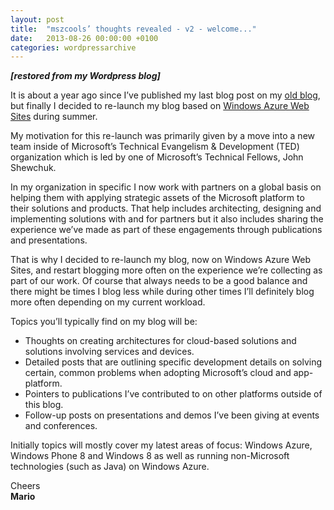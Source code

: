 ```yaml
---
layout: post
title:  "mszcools’ thoughts revealed - v2 - welcome..."
date:   2013-08-26 00:00:00 +0100
categories: wordpressarchive
---
```


***[restored from my Wordpress blog]***

It is about a year ago since I’ve published my last blog post on my [old blog](http://blogs.msdn.com/mszcool/), but finally I decided to re-launch my blog based on [Windows Azure Web Sites](http://www.windowsazure.com/en-us/documentation/services/web-sites/) during summer.

My motivation for this re-launch was primarily given by a move into a new team inside of Microsoft’s Technical Evangelism & Development (TED) organization which is led by one of Microsoft’s Technical Fellows, John Shewchuk.

In my organization in specific I now work with partners on a global basis on helping them with applying strategic assets of the Microsoft platform to their solutions and products. That help includes architecting, designing and implementing solutions with and for partners but it also includes sharing the experience we’ve made as part of these engagements through publications and presentations.

That is why I decided to re-launch my blog, now on Windows Azure Web Sites, and restart blogging more often on the experience we’re collecting as part of our work. Of course that always needs to be a good balance and there might be times I blog less while during other times I’ll definitely blog more often depending on my current workload.

Topics you’ll typically find on my blog will be:

* Thoughts on creating architectures for cloud-based solutions and solutions involving services and devices.
* Detailed posts that are outlining specific development details on solving certain, common problems when adopting Microsoft’s cloud and app-platform.
* Pointers to publications I’ve contributed to on other platforms outside of this blog.
* Follow-up posts on presentations and demos I’ve been giving at events and conferences.

Initially topics will mostly cover my latest areas of focus: Windows Azure, Windows Phone 8 and Windows 8 as well as running non-Microsoft technologies (such as Java) on Windows Azure.

Cheers
<br/>**Mario**
